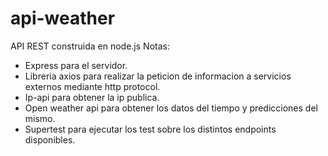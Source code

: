 # api-weather
API REST construida en node.js
Notas:
- Express para el servidor.
- Libreria axios para realizar la peticion de informacion a servicios externos mediante http protocol.
- Ip-api para obtener la ip publica.
- Open weather api para obtener los datos del tiempo y predicciones del mismo.
- Supertest para ejecutar los test sobre los distintos endpoints disponibles.
